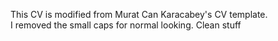 This CV is modified from Murat Can Karacabey's CV template.  
I removed the small caps for normal looking.
Clean stuff	